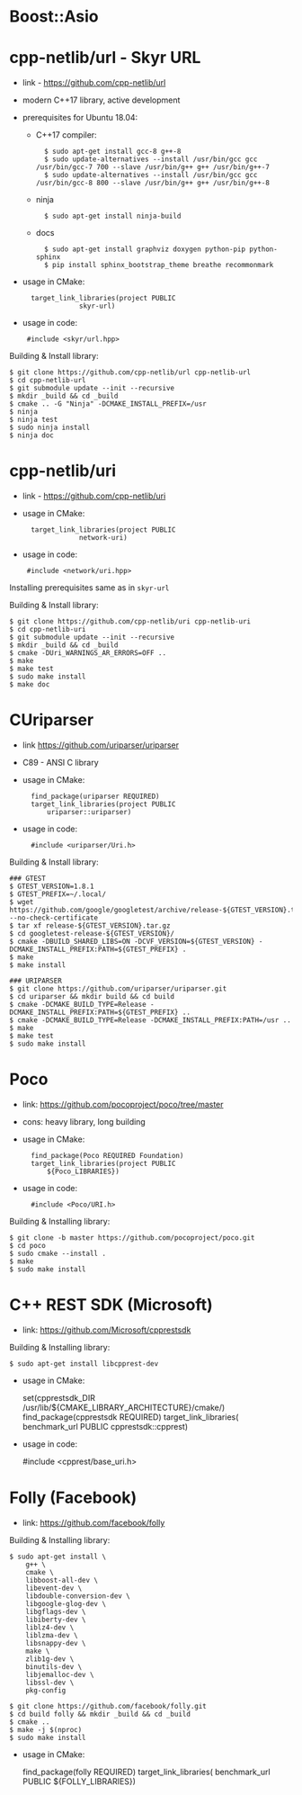 # Boost::Asio

# cpp-netlib/url - Skyr URL

- link - https://github.com/cpp-netlib/url
- modern C++17 library, active development
- prerequisites for Ubuntu 18.04:
    - C++17 compiler:

            $ sudo apt-get install gcc-8 g++-8
            $ sudo update-alternatives --install /usr/bin/gcc gcc /usr/bin/gcc-7 700 --slave /usr/bin/g++ g++ /usr/bin/g++-7
            $ sudo update-alternatives --install /usr/bin/gcc gcc /usr/bin/gcc-8 800 --slave /usr/bin/g++ g++ /usr/bin/g++-8
    - ninja

            $ sudo apt-get install ninja-build

    - docs

            $ sudo apt-get install graphviz doxygen python-pip python-sphinx
            $ pip install sphinx_bootstrap_theme breathe recommonmark
            
- usage in CMake: 
    
        target_link_libraries(project PUBLIC
                    skyr-url)
            
- usage in code:
            
       #include <skyr/url.hpp>
    

Building & Install library:

    $ git clone https://github.com/cpp-netlib/url cpp-netlib-url
    $ cd cpp-netlib-url
    $ git submodule update --init --recursive
    $ mkdir _build && cd _build
    $ cmake .. -G "Ninja" -DCMAKE_INSTALL_PREFIX=/usr
    $ ninja
    $ ninja test
    $ sudo ninja install
    $ ninja doc

# cpp-netlib/uri
- link - https://github.com/cpp-netlib/uri
- usage in CMake: 
    
        target_link_libraries(project PUBLIC
                    network-uri)
            
- usage in code:
            
       #include <network/uri.hpp>

Installing prerequisites same as in `skyr-url`

Building & Install library:

    $ git clone https://github.com/cpp-netlib/uri cpp-netlib-uri
    $ cd cpp-netlib-uri
    $ git submodule update --init --recursive
    $ mkdir _build && cd _build
    $ cmake -DUri_WARNINGS_AR_ERRORS=OFF ..
    $ make
    $ make test
    $ sudo make install
    $ make doc


# CUriparser

- link https://github.com/uriparser/uriparser
- C89 - ANSI C library
- usage in CMake: 
    
        find_package(uriparser REQUIRED)
        target_link_libraries(project PUBLIC
            uriparser::uriparser)
            
- usage in code:
            
        #include <uriparser/Uri.h>    


Building & Install library:

    ### GTEST
    $ GTEST_VERSION=1.8.1
    $ GTEST_PREFIX=~/.local/
    $ wget https://github.com/google/googletest/archive/release-${GTEST_VERSION}.tar.gz --no-check-certificate
    $ tar xf release-${GTEST_VERSION}.tar.gz
    $ cd googletest-release-${GTEST_VERSION}/
    $ cmake -DBUILD_SHARED_LIBS=ON -DCVF_VERSION=${GTEST_VERSION} -DCMAKE_INSTALL_PREFIX:PATH=${GTEST_PREFIX} .
    $ make
    $ make install

    ### URIPARSER
    $ git clone https://github.com/uriparser/uriparser.git
    $ cd uriparser && mkdir build && cd build
    $ cmake -DCMAKE_BUILD_TYPE=Release -DCMAKE_INSTALL_PREFIX:PATH=${GTEST_PREFIX} ..
    $ cmake -DCMAKE_BUILD_TYPE=Release -DCMAKE_INSTALL_PREFIX:PATH=/usr ..
    $ make
    $ make test
    $ sudo make install


# Poco

- link: https://github.com/pocoproject/poco/tree/master
- cons: heavy library, long building
- usage in CMake: 
    
        find_package(Poco REQUIRED Foundation)
        target_link_libraries(project PUBLIC
            ${Poco_LIBRARIES})
            
- usage in code:
            
        #include <Poco/URI.h> 

Building & Installing library:

    $ git clone -b master https://github.com/pocoproject/poco.git
    $ cd poco
    $ sudo cmake --install . 
    $ make
    $ sudo make install
    
# C++ REST SDK (Microsoft)

- link: https://github.com/Microsoft/cpprestsdk

Building & Installing library:

    $ sudo apt-get install libcpprest-dev
    
- usage in CMake:

    
    set(cpprestsdk_DIR /usr/lib/${CMAKE_LIBRARY_ARCHITECTURE}/cmake/)
    find_package(cpprestsdk REQUIRED)
    target_link_libraries(
            benchmark_url
            PUBLIC
            cpprestsdk::cpprest)
            
            
- usage in code:


    #include <cpprest/base_uri.h>
    
    
# Folly (Facebook)

- link: https://github.com/facebook/folly

Building & Installing library:

    $ sudo apt-get install \
        g++ \
        cmake \
        libboost-all-dev \
        libevent-dev \
        libdouble-conversion-dev \
        libgoogle-glog-dev \
        libgflags-dev \
        libiberty-dev \
        liblz4-dev \
        liblzma-dev \
        libsnappy-dev \
        make \
        zlib1g-dev \
        binutils-dev \
        libjemalloc-dev \
        libssl-dev \
        pkg-config
        
    $ git clone https://github.com/facebook/folly.git
    $ cd build folly && mkdir _build && cd _build
    $ cmake ..
    $ make -j $(nproc)
    $ sudo make install
    
- usage in CMake:


    find_package(folly REQUIRED)
    target_link_libraries(
            benchmark_url
            PUBLIC
            ${FOLLY_LIBRARIES})
